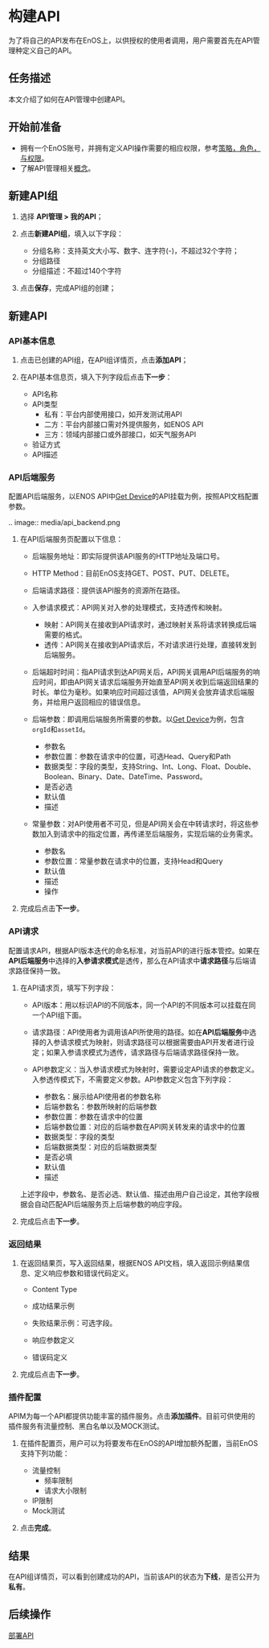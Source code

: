 # 构建API

为了将自己的API发布在EnOS上，以供授权的使用者调用，用户需要首先在API管理种定义自己的API。

## 任务描述

本文介绍了如何在API管理中创建API。

## 开始前准备

- 拥有一个EnOS账号，并拥有定义API操作需要的相应权限，参考[策略，角色，与权限](/docs/enos/zh_CN/latest/iam/concept/access_policy.html)。
- 了解API管理相关[概念](api_management_concepts)。

## 新建API组 <createapigroup>

1. 选择 **API管理 > 我的API**；

2. 点击**新建API组**，填入以下字段：
   
   - 分组名称：支持英文大小写、数字、连字符(-)，不超过32个字符；
   - 分组路径
   - 分组描述：不超过140个字符

3. 点击**保存**，完成API组的创建；



## 新建API <createapi>


### API基本信息 <basicinfo>

1. 点击已创建的API组，在API组详情页，点击**添加API**；
   
2. 在API基本信息页，填入下列字段后点击**下一步**：
   - API名称
   - API类型
      - 私有：平台内部使用接口，如开发测试用API
      - 二方：平台内部接口需对外提供服务，如ENOS API
      - 三方：领域内部接口或外部接口，如天气服务API
   - 验证方式
   - API描述


### API后端服务 <backend>

配置API后端服务，以ENOS API中[Get Device](/docs/api/zh_CN/latest/connect/get_device.html)的API挂载为例，按照API文档配置参数。

.. image:: media/api_backend.png

1. 在API后端服务页配置以下信息：
   
   - 后端服务地址：即实际提供该API服务的HTTP地址及端口号。

   - HTTP Method：目前EnOS支持GET、POST、PUT、DELETE。

   - 后端请求路径：提供该API服务的资源所在路径。

   - 入参请求模式：API网关对入参的处理模式，支持透传和映射。

      - 映射：API网关在接收到API请求时，通过映射关系将请求转换成后端需要的格式。
      - 透传：API网关在接收到API请求后，不对请求进行处理，直接转发到后端服务。
   
   - 后端超时时间：指API请求到达API网关后，API网关调用API后端服务的响应时间，即由API网关请求后端服务开始直至API网关收到后端返回结果的时长。单位为毫秒。如果响应时间超过该值，API网关会放弃请求后端服务，并给用户返回相应的错误信息。
   
   - 后端参数：即调用后端服务所需要的参数。以[Get Device](/docs/api/zh_CN/latest/connect/get_device.html)为例，包含`orgId`和`assetId`。
      - 参数名
      - 参数位置：参数在请求中的位置，可选Head、Query和Path
      - 数据类型：字段的类型，支持String、Int、Long、Float、Double、Boolean、Binary、Date、DateTime、Password。
      - 是否必选
      - 默认值
      - 描述
   
   - 常量参数：对API使用者不可见，但是API网关会在中转请求时，将这些参数加入到请求中的指定位置，再传递至后端服务，实现后端的业务需求。
      - 参数名
      - 参数位置：常量参数在请求中的位置，支持Head和Query
      - 默认值
      - 描述
      - 操作

2. 完成后点击**下一步**。

### API请求 <request>

配置请求API，根据API版本迭代的命名标准，对当前API的进行版本管控。如果在**API后端服务**中选择的**入参请求模式**是透传，那么在API请求中**请求路径**与后端请求路径保持一致。

1. 在API请求页，填写下列字段：

   - API版本：用以标识API的不同版本，同一个API的不同版本可以挂载在同一个API组下面。 

   - 请求路径：API使用者为调用该API所使用的路径。如在**API后端服务**中选择的入参请求模式为映射，则请求路径可以根据需要由API开发者进行设定；如果入参请求模式为透传，请求路径与后端请求路径保持一致。

   - API参数定义：当入参请求模式为映射时，需要设定API请求的参数定义。入参透传模式下，不需要定义参数。API参数定义包含下列字段：
      - 参数名：展示给API使用者的参数名称
      - 后端参数名：参数所映射的后端参数
      - 参数位置：参数在请求中的位置
      - 后端参数位置：对应的后端参数在API网关转发来的请求中的位置
      - 数据类型：字段的类型
      - 后端数据类型：对应的后端数据类型
      - 是否必填
      - 默认值
      - 描述

   上述字段中，参数名、是否必选、默认值、描述由用户自己设定，其他字段根据会自动匹配API后端服务页上后端参数的响应字段。

2. 完成后点击**下一步**。


### 返回结果 <response>

1. 在返回结果页，写入返回结果，根据ENOS API文档，填入返回示例结果信息、定义响应参数和错误代码定义。
   - Content Type

   - 成功结果示例

   - 失败结果示例：可选字段。

   - 响应参数定义

   - 错误码定义

2. 完成后点击**下一步**。


### 插件配置 <plugin>

APIM为每一个API都提供功能丰富的插件服务。点击**添加插件**。目前可供使用的插件服务有流量控制、黑白名单以及MOCK测试。

1. 在插件配置页，用户可以为将要发布在EnOS的API增加额外配置，当前EnOS支持下列功能：
   - 流量控制
      - 频率限制
      - 请求大小限制
   - IP限制
   - Mock测试

2. 点击**完成**。

## 结果

在API组详情页，可以看到创建成功的API，当前该API的状态为**下线**，是否公开为**私有**。

## 后续操作

[部署API](deploying_api)